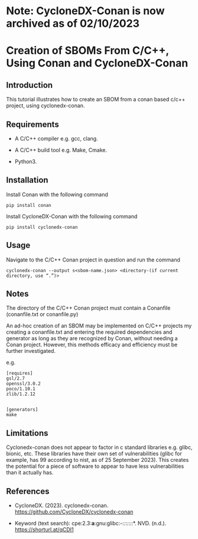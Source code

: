 # Note: CycloneDX-Conan is now archived as of 02/10/2023


# Creation of SBOMs From C/C++, Using Conan and CycloneDX-Conan


## Introduction

This tutorial illustrates how to create an SBOM from a conan based c/c++ project, using cyclonedx-conan. 

## Requirements


* A C/C++ compiler e.g. gcc, clang.

* A C/C++ build tool e.g. Make, Cmake.

* Python3.

## Installation


Install Conan with the following command


```pip install conan```


Install CycloneDX-Conan with the following command


```pip install cyclonedx-conan```


## Usage


Navigate to the C/C++ Conan project in question and run the command


```cyclonedx-conan --output s<sbom-name.json> <directory-(if current directory, use “.”)>```


## Notes

The directory of the C/C++ Conan project must contain a Conanfile (conanfile.txt or conanfile.py)

An ad-hoc creation of an SBOM may be implemented on C/C++ projects my creating a conanfile.txt and entering the required dependencies and generator as long as they are recognized by Conan, without needing a Conan project. However, this methods efficacy and efficiency must be further investigated.

e.g.

```
[requires]
gsl/2.7
openssl/3.0.2
poco/1.10.1
zlib/1.2.12


[generators]
make
```




## Limitations


Cyclonedx-conan does not appear to factor in c standard libraries e.g. glibc, bionic, etc. These libraries have their own set of vulnerabilities (glibc for example, has 99 according to nist, as of 25 September 2023). This creates the potential for a piece of software to appear to have less vulnerabilities than it actually has.


## References


* CycloneDX. (2023). cyclonedx-conan. https://github.com/CycloneDX/cyclonedx-conan

* Keyword (text search): cpe:2.3:**a**:gnu:glibc:-:*:*:*:*:*:*:*. NVD. (n.d.). https://shorturl.at/qCDI1